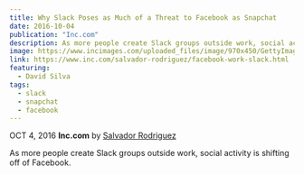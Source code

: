 ```yaml
---
title: Why Slack Poses as Much of a Threat to Facebook as Snapchat
date: 2016-10-04
publication: "Inc.com"
description: As more people create Slack groups outside work, social activity is shifting off of Facebook.
image: https://www.incimages.com/uploaded_files/image/970x450/GettyImages-529840671-cc_113072.jpg
link: https://www.inc.com/salvador-rodriguez/facebook-work-slack.html
featuring:
  - David Silva
tags:
  - slack
  - snapchat
  - facebook
---
```


OCT 4, 2016 **Inc.com** by [Salvador Rodriguez](https://twitter.com/sal19)

As more people create Slack groups outside work, social activity is shifting off of Facebook.
